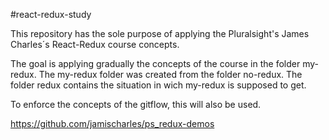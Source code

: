 #react-redux-study

This repository has the sole purpose of applying the Pluralsight's James Charles´s React-Redux course concepts.

The goal is applying gradually the concepts of the course in the folder my-redux. The my-redux folder was created from the folder no-redux. The folder redux contains the situation in wich my-redux is supposed to get.

To enforce the concepts of the gitflow, this will also be used.

https://github.com/jamischarles/ps_redux-demos

